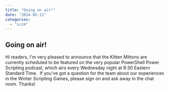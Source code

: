 ```yaml
---
title: "Going on air!"
date: "2014-05-11"
categories: 
  - "sccm"
---
```


## Going on air!

Hi readers, I'm very pleased to announce that the Kitten Mittons are currently scheduled to be featured on the very popular PowerShell Power Scripting podcast, which airs every Wednesday night at 9:30 Eastern Standard Time.  If you've got a question for the team about our experiences in the Winter Scripting Games, please sign on and ask away in the chat room. Thanks!
